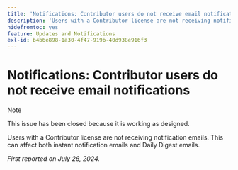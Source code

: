 ```yaml
---
title: 'Notifications: Contributor users do not receive email notifications '
description: 'Users with a Contributor license are not receiving notification emails. This can affect both instant notification emails and Daily Digest emails. '
hidefromtoc: yes
feature: Updates and Notifications
exl-id: b4b6e898-1a30-4f47-919b-40d938e916f3
---
```

# Notifications: Contributor users do not receive email notifications 

>[!NOTE]
>
>This issue has been closed because it is working as designed.

Users with a Contributor license are not receiving notification emails. This can affect both instant notification emails and Daily Digest emails. 

_First reported on July 26, 2024._
